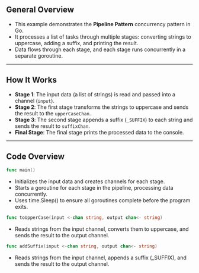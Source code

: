 ## General Overview

- This example demonstrates the **Pipeline Pattern** concurrency pattern in Go.
- It processes a list of tasks through multiple stages: converting strings to uppercase, adding a suffix, and printing the result.
- Data flows through each stage, and each stage runs concurrently in a separate goroutine.

---

## How It Works

- **Stage 1**: The input data (a list of strings) is read and passed into a channel (`input`).
- **Stage 2**: The first stage transforms the strings to uppercase and sends the result to the `upperCaseChan`.
- **Stage 3**: The second stage appends a suffix (`_SUFFIX`) to each string and sends the result to `suffixChan`.
- **Final Stage**: The final stage prints the processed data to the console.

---

## Code Overview

```go
func main()
```

- Initializes the input data and creates channels for each stage.
- Starts a goroutine for each stage in the pipeline, processing data concurrently.
- Uses time.Sleep() to ensure all goroutines complete before the program exits.



```Go
func toUpperCase(input <-chan string, output chan<- string)
```

- Reads strings from the input channel, converts them to uppercase, and sends the result to the output channel.


```GO
func addSuffix(input <-chan string, output chan<- string)

```

- Reads strings from the input channel, appends a suffix (_SUFFIX), and sends the result to the output channel.
